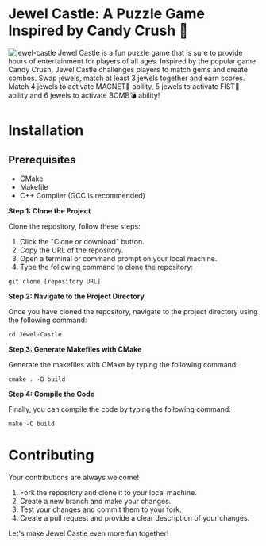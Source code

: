 # Jewel Castle: A Puzzle Game Inspired by Candy Crush 💎
![jewel-castle](https://repository-images.githubusercontent.com/292620129/81fef780-ee31-11ea-9341-0e73f1e285b5)
Jewel Castle is a fun puzzle game that is sure to provide hours of entertainment for players of all ages. Inspired by the popular game Candy Crush, Jewel Castle challenges players to match gems and create combos. Swap jewels, match at least 3 jewels together and earn scores. 
Match 4 jewels to activate MAGNET🧲 ability, 5 jewels to activate FIST🥊 ability and 6 jewels to activate BOMB💣 ability!
# Installation
## Prerequisites
- CMake
- Makefile
- C++ Compiler (GCC is recommended)

**Step 1: Clone the Project**

Clone the repository, follow these steps:

1. Click the "Clone or download" button.
2. Copy the URL of the repository.
3. Open a terminal or command prompt on your local machine.
4. Type the following command to clone the repository:

```
git clone [repository URL]
```

**Step 2: Navigate to the Project Directory**

Once you have cloned the repository, navigate to the project directory using the following command:
```
cd Jewel-Castle
```

**Step 3: Generate Makefiles with CMake**

Generate the makefiles with CMake by typing the following command:
```
cmake . -B build
```

**Step 4: Compile the Code**

Finally, you can compile the code by typing the following command:
```
make -C build
```
# Contributing
Your contributions are always welcome!
1. Fork the repository and clone it to your local machine.
2. Create a new branch and make your changes.
3. Test your changes and commit them to your fork.
4. Create a pull request and provide a clear description of your changes.

Let's make Jewel Castle even more fun together!
